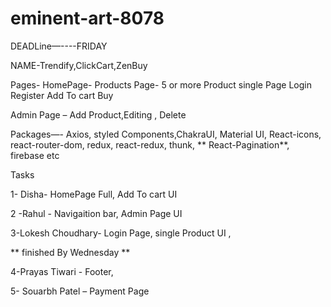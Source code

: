 # eminent-art-8078


DEADLine—----FRIDAY

NAME-Trendify,ClickCart,ZenBuy



Pages-
HomePage-
Products Page- 5 or more
Product single Page
Login 
Register
Add To cart 
Buy


Admin Page – Add Product,Editing , Delete 

Packages—-
Axios, styled Components,ChakraUI, Material UI, React-icons, react-router-dom, redux, react-redux, thunk, ** React-Pagination**, firebase etc



  Tasks 

1- Disha- HomePage Full,  Add To cart UI


2 -Rahul - Navigaition bar, Admin Page UI
 

3-Lokesh Choudhary- Login Page, single Product UI ,

** finished By Wednesday **

4-Prayas Tiwari - Footer,

5- Souarbh Patel – Payment Page


